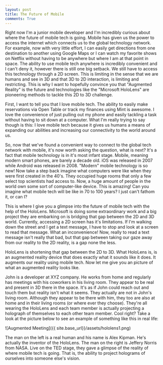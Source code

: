 ```yaml
---
layout: post
title: The Future of Mobile
comments: True
---
```



Right now I'm a junior mobile developer and I'm incredibly curious about where the future
of mobile tech is going. Mobile has given us the power to access the internet which connects us to the global technology network. For example, now with very little effort, I can easily get directions from one destination to another using Google Maps or I can watch my favorite shows on Netflix without having to be anywhere but where I am at that point in space. The ability to use mobile tech anywhere is incredibly convenient and I can't deny it, however there is still one big setback. We still have to access this technology through a 2D screen. This is limiting in the sense that we are humans and see in 3D and that 3D to 2D interaction, is limiting and restricting. This is why I want to hopefully convince you that "Augmented Reality" is the future and technologies like the "Microsoft HoloLens" are pioneering methods to tackle this 2D to 3D challenge.

First, I want to tell you that I love mobile tech. The ability to easily make reservations via Open Table or track my finances using Mint is awesome. I love the convenience of just pulling out my phone and easily tackling a task without having to sit down at a computer. What I'm really trying to say though is this: I love mobile tech because it gives us humans a means of expanding our abilities and increasing our connectivity to the world around us.

So, now that we've found a convenient way to connect to the global tech network with mobile, it's now worth asking the question, what is next? It's a fact that mobile technology is in it's most infant stage. Mobile, meaning modern smart phones, are barely a decade old. iOS was released in 2007 while Android was released in 2008. "Modern" mobile technology is so new! Now take a step back imagine what computers were like when they were first created in the 40's. They occupied huge rooms that only a few select top scientists had access to. Now, a huge amount of people in the world own some sort of computer-like device. This is amazing! Can you imagine what mobile tech will be like in 70 to 100 years? I just can't fathom it, or can I?

This is where I give you a glimpse into the future of mobile tech with the help of the HoloLens. Microsoft is doing some extraordinary work and a big project they are embarking on is bridging that gap between the 2D and 3D world. Currently, accessing a 2D screen has it's limitations. If I'm walking down the street and I get a text message, I have to stop and look at a screen to read that message. What an inconvenience! Now, really to read a text message isn't really that bad, but that gap between taking our gaze away from our reality to the 2D reality, is a gap none the less.

HoloLens is shortening that gap between the 2D to 3D. What HoloLens is, is an augmented reality device that does exactly what it sounds like it does. It augments our reality using mobile tech. Now let me give you an picture of what an augmented reality looks like.

John is a developer at XYZ company. He works from home and regularly has meetings with his coworkers in his living room. They appear to be real and present in 3D there in the space. It's as if John could reach out and touch them but reality isn't what it seems. They actually are not in John's living room. Although they appear to be there with him, they too are also at home and in their living rooms (or where ever they choose). They're all wearing the HoloLens and each team member is actually projecting a holograph of themselves to each other team member. Cool right? Take a look at the picture below to see an example of something like this in real life:

![Augmented Meeting]({{ site.base_url}}/assets/hololens1.png)

The man on the left is a real human and his name is Alex Kipman. He's actually the inventor of the HoloLens. The man on the right is Jeffery Norris from NASA. Live on the TED stage, they gave a glimpse of the reality of where mobile tech is going. That is, the ability to project holograms of ourselves into someone else's vision.

